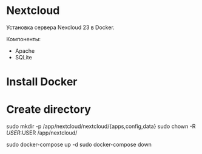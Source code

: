 # Nextcloud
Установка сервера Nexcloud 23 в Docker.

Компоненты:
- Apache
- SQLite

# Install Docker

# Create directory
sudo mkdir -p /app/nextcloud/nextcloud/{apps,config,data}
sudo chown -R $USER:$USER /app/nextcloud/

sudo docker-compose up -d
sudo docker-compose down

